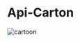 # Api-Carton
![cartoon](https://github.com/NeginKashani/Api-Carton/assets/109550062/43e75240-b068-4310-87e9-fac582253468)
